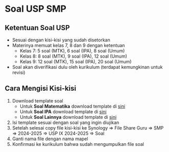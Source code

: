 # Soal USP SMP

## Ketentuan Soal USP

- Sesuai dengan kisi-kisi yang sudah disetorkan
- Materinya memuat kelas 7, 8 dan 9 dengan ketentuan
    - Kelas 7: 5 soal (MTK), 6 soal (IPA), 8 soal (Umum)
    - Kelas 8: 8 soal (MTK), 9 soal (IPA), 12 soal (Umum)
    - Kelas 9: 12 soal (MTK), 15 soal (IPA), 20 soal (Umum)
- Soal akan diverifikasi dulu oleh kurikulum (terdapat kemungkinan untuk revisi)

## Cara Mengisi Kisi-kisi

1. Download template soal
    - Untuk **Soal Matematika** download template di [sini](https://drive.google.com/u/0/uc?id=1SkB4myFWaoxDaWghCyQ45Qkgk_11xJcQ&export=download)
    - Untuk **Soal IPA** download template di [sini](https://drive.google.com/u/0/uc?id=1lpRSiZrZkm2VWoEzymhcKAPL9vHGowel&export=download)
    - Untuk **Soal Lainnya** download template di [sini](https://drive.google.com/u/0/uc?id=1N-rBCGhFI90_DGq2trLjXNpe1hetc_gl&export=download)
2. Isi template sesuai dengan soal yang ingin diujikan
3. Setelah selesai copy file kisi-kisi ke Synology => File Share Guru => SMP => 2024-2025 => USP IX 2024-2025 => Soal
4. Ganti nama file dengan nama mapel
5. Konfirmasi ke kurikulum bahwa sudah mengumpulkan file soal